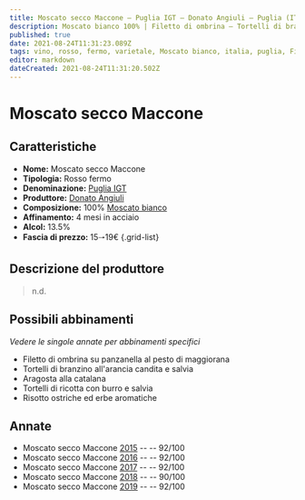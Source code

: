 ```yaml
---
title: Moscato secco Maccone – Puglia IGT – Donato Angiuli – Puglia (IT) – 15🠒19€ – 4★-5★
description: Moscato bianco 100% | Filetto di ombrina – Tortelli di branzino – Aragosta alla catalana – Tortelli di ricotta con burro e salvia – Risotto ostriche ed erbe aromatiche
published: true
date: 2021-08-24T11:31:23.089Z
tags: vino, rosso, fermo, varietale, Moscato bianco, italia, puglia, Filetto di ombrina, Tortelli di branzino, Aragosta alla catalana, tortelli di ricotta con burro e salvia, Risotto ostriche ed erbe aromatiche, 15🠒19€, 5 stelle
editor: markdown
dateCreated: 2021-08-24T11:31:20.502Z
---
```


# Moscato secco Maccone

## Caratteristiche
- **Nome:** Moscato secco Maccone
- **Tipologia:** Rosso fermo
- **Denominazione:** [Puglia IGT](/denominazioni/Italia/Puglia/IGT/Puglia)
- **Produttore:** [Donato Angiuli](/produttori/Italia/Puglia/Donato-Angiuli) 
- **Composizione:** 100% [Moscato bianco](/vitigni/Italia/bacca-bianca/moscato-bianco)
- **Affinamento:** 4 mesi in acciaio
- **Alcol:** 13.5%
- **Fascia di prezzo:** 15🠒19€
{.grid-list}

## Descrizione del produttore

> n.d.

## Possibili abbinamenti
*Vedere le singole annate per abbinamenti specifici*

- Filetto di ombrina su panzanella al pesto di maggiorana
- Tortelli di branzino all'arancia candita e salvia
- Aragosta alla catalana
- Tortelli di ricotta con burro e salvia
- Risotto ostriche ed erbe aromatiche


## Annate
- Moscato secco Maccone [2015](vini/Italia/Puglia/Donato-Angiuli/Moscato-Secco-Maccone/2015) -- <span class="star-5"></span> -- 92/100
- Moscato secco Maccone [2016](vini/Italia/Puglia/Donato-Angiuli/Moscato-Secco-Maccone/2016) -- <span class="star-5"></span> -- 92/100
- Moscato secco Maccone [2017](vini/Italia/Puglia/Donato-Angiuli/Moscato-Secco-Maccone/2017) -- <span class="star-5"></span> -- 92/100
- Moscato secco Maccone [2018](vini/Italia/Puglia/Donato-Angiuli/Moscato-Secco-Maccone/2018) -- <span class="star-4"></span> -- 90/100
- Moscato secco Maccone [2019](vini/Italia/Puglia/Donato-Angiuli/Moscato-Secco-Maccone/2019) -- <span class="star-5"></span> -- 92/100

